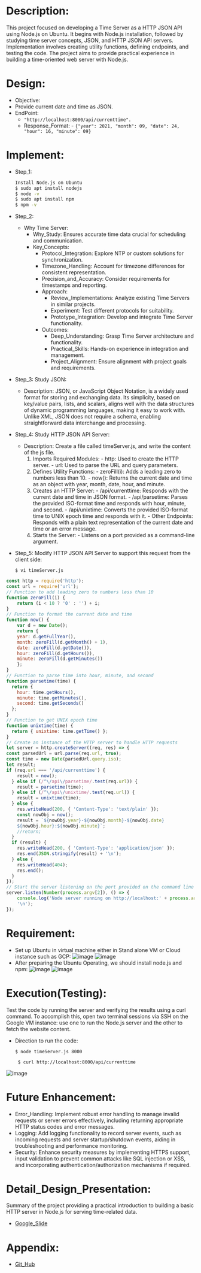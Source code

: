 # Description: 
This project focused on developing a Time Server as a HTTP JSON API using Node.js on Ubuntu. It begins with Node.js installation, followed by studying time server concepts, JSON, and HTTP JSON API servers. Implementation involves creating utility functions, defining endpoints, and testing the code. The project aims to provide practical experience in building a time-oriented web server with Node.js.

# Design:
- Objective:
- Provide current date and time as JSON.
- EndPoint:
  - `"http://localhost:8000/api/currenttime".`
  - Response_Format: 
              - `{"year": 2021, "month": 09, "date": 24, "hour": 16, "minute": 09}`
 # Implement:
 - Step_1:
      ```sh
      Install Node.js on Ubuntu
      $ sudo apt install nodejs
      $ node -v
      $ sudo apt install npm
      $ npm -v 
      ```
- Step_2: 
  - Why Time Server:
     - Why_Study: 
       Ensures accurate time data crucial for scheduling and communication.
     - Key_Concepts:
       - Protocol_Integration: 
         Explore NTP or custom solutions for synchronization.
       - Timezone_Handling: 
         Account for timezone differences for consistent representation.
       - Precision_and_Accuracy: 
         Consider requirements for timestamps and reporting.
       - Approach:
            - Review_Implementations: 
                Analyze existing Time Servers in similar projects.
            - Experiment: 
                Test different protocols for suitability.
            - Prototype_Integration: 
                Develop and integrate Time Server functionality.
        - Outcomes:
            - Deep_Understanding: 
                Grasp Time Server architecture and functionality.
            - Practical_Skills: 
                Hands-on experience in integration and management.
            - Project_Alignment: 
                Ensure alignment with project goals and requirements.
         
- Step_3: 
  Study JSON:
  - Description: 
    JSON, or JavaScript Object Notation, is a widely used format for storing and exchanging data. Its simplicity, based on key/value pairs, lists, and scalars, aligns well with the data structures of dynamic programming languages, making it easy to work with. Unlike XML, JSON does not require a schema, enabling straightforward data interchange and processing.
- Step_4: 
  Study HTTP JSON API Server:
  - Description: 
     Create a file called timeServer.js, and write the content of the js file.
    1. Imports Required Modules:
            - http: 
                Used to create the HTTP server.
            - url: 
                Used to parse the URL and query parameters.
    2. Defines Utility Functions:
            - zeroFill(i): 
                Adds a leading zero to numbers less than 10.
            - now(): 
                Returns the current date and time as an object with year, month, date, hour, and minute.
    3. Creates an HTTP Server:
            - /api/currenttime: 
                Responds with the current date and time in JSON format.
            - /api/parsetime: 
                Parses the provided ISO-format time and responds with hour, minute, and second.
            - /api/unixtime: 
                Converts the provided ISO-format time to UNIX epoch time and responds with it.
            - Other Endpoints: 
                Responds with a plain text representation of the current date and time or an error message.
    4. Starts the Server:
            - Listens on a port provided as a command-line argument.
- Step_5: 
Modify HTTP JSON API Server to support this request from the client side:
    ```shell
    $ vi timeServer.js
    ```
```js
const http = require('http');
const url = require('url');
// Function to add leading zero to numbers less than 10
function zeroFill(i) {
    return (i < 10 ? '0' : '') + i;
}
// Function to format the current date and time
function now() {
    var d = new Date();
    return {
    year: d.getFullYear(),
    month: zeroFill(d.getMonth() + 1),
    date: zeroFill(d.getDate()),
    hour: zeroFill(d.getHours()),
    minute: zeroFill(d.getMinutes())
    };
}
// Function to parse time into hour, minute, and second
function parsetime(time) {
  return {
    hour: time.getHours(),
    minute: time.getMinutes(),
    second: time.getSeconds()
  };
}
// Function to get UNIX epoch time
function unixtime(time) {
  return { unixtime: time.getTime() };
}
// Create an instance of the HTTP server to handle HTTP requests
let server = http.createServer((req, res) => {
const parsedUrl = url.parse(req.url, true);
const time = new Date(parsedUrl.query.iso);
let result;
if (req.url === '/api/currenttime') {
    result = now();
  } else if (/^\/api\/parsetime/.test(req.url)) {
    result = parsetime(time);
  } else if (/^\/api\/unixtime/.test(req.url)) {
    result = unixtime(time);
  } else {
    res.writeHead(200, { 'Content-Type': 'text/plain' });
    const nowObj = now();
    result = `${nowObj.year}-${nowObj.month}-${nowObj.date}
    ${nowObj.hour}:${nowObj.minute}`;
    //return;
  }
  if (result) {
    res.writeHead(200, { 'Content-Type': 'application/json' });
    res.end(JSON.stringify(result) + '\n');
  } else {
    res.writeHead(404);
    res.end();
  }
});
// Start the server listening on the port provided on the command line
server.listen(Number(process.argv[2]), () => {
    console.log('Node server running on http://localhost:' + process.argv[2] + 
    '\n');
});
```
 
# Requirement: 
- Set up Ubuntu in virtual machine either in Stand alone VM or Cloud instance such as GCP:
![image](https://github.com/ASD-Are/Cloud-Computing/assets/93379106/2f67e6d3-9d10-4c0b-9c32-022bc1dd228c)
![image](https://github.com/ASD-Are/Cloud-Computing/assets/93379106/cd9a2207-ca9d-48b9-996a-35032290b5b7)
- After preparing the Ubuntu Operating, we should install node.js and npm:
![image](https://github.com/ASD-Are/Cloud-Computing/assets/93379106/806cd1d3-fef6-4025-9fda-50b279d73cd0)
![image](https://github.com/ASD-Are/Cloud-Computing/assets/93379106/3b374540-973c-447d-9976-61bb60052561)

# Execution(Testing):
Test the code by running the server and verifying the results using a curl command. To accomplish this, open two terminal sessions via SSH on the Google VM instance: use one to run the Node.js server and the other to fetch the website content.
- Direction to run the code: 
    ```ssh (1)
    $ node timeServer.js 8000
   ```
    ```ssh(2)
     $ curl http://localhost:8000/api/currenttime
    ```
![image](https://github.com/ASD-Are/Cloud-Computing/assets/93379106/507173a5-137b-43a3-b97e-d4fa88b34a73)

# Future Enhancement:
- Error_Handling:
          Implement robust error handling to manage invalid requests or server errors effectively, including returning                 appropriate HTTP status codes and error messages.
- Logging: 
          Add logging functionality to record server events, such as incoming requests and server startup/shutdown                     events, aiding in troubleshooting and performance monitoring.
- Security: 
          Enhance security measures by implementing HTTPS support, input validation to prevent common attacks like SQL             injection or XSS, and incorporating authentication/authorization mechanisms if required.

# Detail_Design_Presentation: 
Summary of the project providing a practical introduction to building a basic HTTP server in Node.js for serving time-related data. 
- [Google_Slide](https://docs.google.com/presentation/d/1b0ut8mXSFFFxNoyJVyTjP5RGjOcH3MT4ESJTr4nT23w/edit?usp=sharing)

# Appendix:
- [Git_Hub](https://github.com/ASD-Are/Cloud-Computing/blob/main/JavaScript/Time_Server_Nodejs/timeServer.js)
